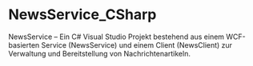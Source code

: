 # NewsService_CSharp
NewsService – Ein C# Visual Studio Projekt bestehend aus einem WCF-basierten Service (NewsService) und einem Client (NewsClient) zur Verwaltung und Bereitstellung von Nachrichtenartikeln.
